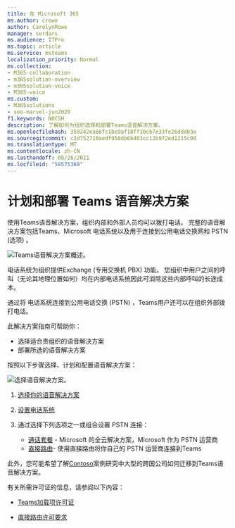 ```yaml
---
title: 在 Microsoft 365
ms.author: crowe
author: CarolynRowe
manager: serdars
ms.audience: ITPro
ms.topic: article
ms.service: msteams
localization_priority: Normal
ms.collection:
- M365-collaboration
- m365solution-overview
- m365solution-voice
- M365-voice
ms.custom:
- M365solutions
- seo-marvel-jun2020
f1.keywords: NOCSH
description: 了解如何为组织选择和部署Teams语音解决方案。
ms.openlocfilehash: 359242ea66fc1be9af18ff10cb7e33fe26ddd83e
ms.sourcegitcommit: c2d752718aedf958db6b403cc12b972ed1215c00
ms.translationtype: MT
ms.contentlocale: zh-CN
ms.lasthandoff: 08/26/2021
ms.locfileid: "58575368"
---
```

# <a name="plan-and-deploy-a-teams-voice-solution"></a>计划和部署 Teams 语音解决方案

使用Teams语音解决方案，组织内部和外部人员均可以拨打电话。 完整的语音解决方案包括Teams、Microsoft 电话系统以及用于连接到公用电话交换网和 PSTN (选项) 。

![Teams语音解决方案概述。](..\media\solutions-architecture-center\voice-concepts.png)

电话系统为组织提供Exchange (专用交换机 PBX) 功能。 您组织中用户之间的呼叫（无论其地理位置如何）均在内部电话系统因此可消除这些内部呼叫的长途成本。  

通过将 电话系统连接到公用电话交换 (PSTN) ，Teams用户还可以在组织外部拨打电话。

此解决方案指南可帮助你：

- 选择适合贵组织的语音解决方案
- 部署所选的语音解决方案

按照以下步骤选择、计划和配置语音解决方案：

![选择语音解决方案。](..\media\solutions-architecture-center\voice-solutions-overview-1.png)

1. [选择你的语音解决方案](/MicrosoftTeams/cloud-voice-landing-page?bc=%2fmicrosoft-365%2fsolutions%2fbreadcrumb%2ftoc.json&toc=%2fmicrosoft-365%2fsolutions%2ftoc.json)

2. [设置电话系统](/microsoftteams/setting-up-your-phone-system?bc=%2fmicrosoft-365%2fsolutions%2fbreadcrumb%2ftoc.json&toc=%2fmicrosoft-365%2fsolutions%2ftoc.json)

3. 通过选择下列选项之一或组合设置 PSTN 连接：
   - [通话套餐](/microsoftteams/set-up-calling-plans?bc=%2fmicrosoft-365%2fsolutions%2fbreadcrumb%2ftoc.json&toc=%2fmicrosoft-365%2fsolutions%2ftoc.json) - Microsoft 的全云解决方案，Microsoft 作为 PSTN 运营商
   - [直接路由](/microsoftteams/direct-routing-configure?bc=%2fmicrosoft-365%2fsolutions%2fbreadcrumb%2ftoc.json&toc=%2fmicrosoft-365%2fsolutions%2ftoc.json)- 使用直接路由将你自己的 PSTN 运营商连接到Teams 

此外，您可能希望了解[Contoso](/MicrosoftTeams/voice-case-study-overview?bc=%2fmicrosoft-365%2fsolutions%2fbreadcrumb%2ftoc.json&toc=%2fmicrosoft-365%2fsolutions%2ftoc.json)案例研究中大型的跨国公司如何迁移到Teams语音解决方案。

有关所需许可证的信息，请参阅以下内容：

- [Teams加载项许可证](/microsoftteams/teams-add-on-licensing/microsoft-teams-add-on-licensing?bc=%2fmicrosoft-365%2fsolutions%2fbreadcrumb%2ftoc.json&tabs=enterprise#what-voice-features-are-available-with-my-plan/toc.json)

- [直接路由许可要求](/microsoftteams/direct-routing-plan?bc=%2fmicrosoft-365%2fsolutions%2fbreadcrumb%2ftoc.json#licensing-and-other-requirements/toc.json)